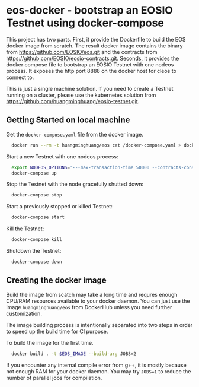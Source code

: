 # eos-docker - bootstrap an EOSIO Testnet using docker-compose

This project has two parts. First, it provide the Dockerfile to build the EOS docker image from scratch. The result docker image contains the binary from https://github.com/EOSIO/eos.git and the contracts from https://github.com/EOSIO/eosio-contracts.git. Seconds, it provides the docker compose file to
bootstrap an EOSIO Testnet with one nodeos process. It exposes the http port 8888 on the docker host for cleos to connect to. 

This is just a single machine solution. If you need to create a Testnet running on a cluster, please use the kubernetes solution from https://github.com/huangminghuang/eosio-testnet.git.


## Getting Started on local machine

Get the `docker-compose.yaml` file from the docker image.
```bash
  docker run --rm -t huangminghuang/eos cat /docker-compose.yaml > docker-compose.yaml
```

Start a new Testnet with one nodeos process:
```bash
  export NODEOS_OPTIONS='---max-transaction-time 50000 --contracts-console --filter-on "*"' 
  docker-compose up
```

Stop the Testnet with the node gracefully shutted down:
```bash
  docker-compose stop
```

Start a previously stopped or killed Testnet:
```bash
  docker-compose start
```

Kill the Testnet:
```bash
  docker-compose kill
```

Shutdown the Testnet:
```bash
  docker-compose down
```

## Creating the docker image

Build the image from scatch may take a long time and requres enough CPU/RAM resources available to your docker daemon. You can just use the image `huangminghuang/eos` from DockerHub unless you need further customization.

The image building process is intentionally separated into two steps in order to speed up the build time for CI purpose. 

To build the image for the first time.
```bash
  docker build . -t $EOS_IMAGE --build-arg JOBS=2
```

If you encounter any internal compile error from g++, it is mostly because not enough RAM for your docker daemon. You may try `JOBS=1` to reduce the number of parallel jobs for compilation.
